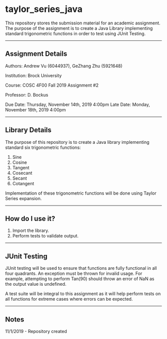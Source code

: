# taylor_series_java
This repository stores the submission material for an academic assignment. The purpose of the assignment is to create a Java Library implementing standard trigonometric functions in order to test using JUnit Testing.

----

## Assignment Details
Authors: Andrew Vu (6044937), GeZhang Zhu (5921648)

Institution: Brock University

Course: COSC 4F00 Fall 2019 Assignment #2

Professor: D. Bockus

Due Date: Thursday, November 14th, 2019 4:00pm
Late Date: Monday, November 18th, 2019 4:00pm

----

## Library Details
The purpose of this repository is to create a Java library implementing standard six trigonometric functions:
1. Sine
2. Cosine
3. Tangent
4. Cosecant
5. Secant
6. Cotangent

Implementation of these trigonometric functions will be done using Taylor Series expansion.

----

## How do I use it?

1. Import the library.
2. Perform tests to validate output.

----

## JUnit Testing

JUnit testing will be used to ensure that functions are fully functional in all four quadrants. An exception must be thrown for invalid usage. For example, attempting to perform Tan(90) should throw an error of NaN as the output value is undefined.

A test suite will be integral to this assignment as it will help perform tests on all functions for extreme cases where errors can be expected.

----

## Notes

11/1/2019 - Repository created
